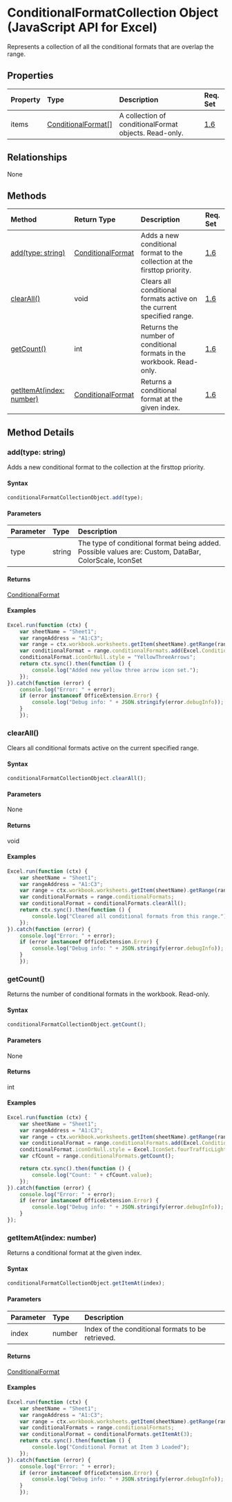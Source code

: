 # ConditionalFormatCollection Object (JavaScript API for Excel)

Represents a collection of all the conditional formats that are overlap the range.

## Properties

| Property	   | Type	|Description| Req. Set|
|:---------------|:--------|:----------|:----|
|items|[ConditionalFormat[]](conditionalformat.md)|A collection of conditionalFormat objects. Read-only.|[1.6](../requirement-sets/excel-api-requirement-sets.md)|

## Relationships
None


## Methods

| Method		   | Return Type	|Description| Req. Set|
|:---------------|:--------|:----------|:----|
|[add(type: string)](#addtype-string)|[ConditionalFormat](conditionalformat.md)|Adds a new conditional format to the collection at the firsttop priority.|[1.6](../requirement-sets/excel-api-requirement-sets.md)|
|[clearAll()](#clearall)|void|Clears all conditional formats active on the current specified range.|[1.6](../requirement-sets/excel-api-requirement-sets.md)|
|[getCount()](#getcount)|int|Returns the number of conditional formats in the workbook. Read-only.|[1.6](../requirement-sets/excel-api-requirement-sets.md)|
|[getItemAt(index: number)](#getitematindex-number)|[ConditionalFormat](conditionalformat.md)|Returns a conditional format at the given index.|[1.6](../requirement-sets/excel-api-requirement-sets.md)|

## Method Details


### add(type: string)
Adds a new conditional format to the collection at the firsttop priority.

#### Syntax
```js
conditionalFormatCollectionObject.add(type);
```

#### Parameters
| Parameter	   | Type	|Description|
|:---------------|:--------|:----------|
|type|string|The type of conditional format being added.  Possible values are: Custom, DataBar, ColorScale, IconSet|

#### Returns
[ConditionalFormat](conditionalformat.md)

#### Examples
```js
Excel.run(function (ctx) {
    var sheetName = "Sheet1";
    var rangeAddress = "A1:C3";
    var range = ctx.workbook.worksheets.getItem(sheetName).getRange(rangeAddress);
    var conditionalFormat = range.conditionalFormats.add(Excel.ConditionalFormatType.iconSet);
    conditionalFormat.iconOrNull.style = "YellowThreeArrows";
    return ctx.sync().then(function () {
        console.log("Added new yellow three arrow icon set.");
    });
}).catch(function (error) {
    console.log("Error: " + error);
    if (error instanceof OfficeExtension.Error) {
        console.log("Debug info: " + JSON.stringify(error.debugInfo));
    }
    });
```


### clearAll()
Clears all conditional formats active on the current specified range.

#### Syntax
```js
conditionalFormatCollectionObject.clearAll();
```

#### Parameters
None

#### Returns
void

#### Examples
```js
Excel.run(function (ctx) {
    var sheetName = "Sheet1";
    var rangeAddress = "A1:C3";
    var range = ctx.workbook.worksheets.getItem(sheetName).getRange(rangeAddress);
    var conditionalFormats = range.conditionalFormats;
    var conditionalFormat = conditionalFormats.clearAll();
    return ctx.sync().then(function () {
        console.log("Cleared all conditional formats from this range.");
    });
}).catch(function (error) {
    console.log("Error: " + error);
    if (error instanceof OfficeExtension.Error) {
        console.log("Debug info: " + JSON.stringify(error.debugInfo));
    }
    });
```


### getCount()
Returns the number of conditional formats in the workbook. Read-only.

#### Syntax
```js
conditionalFormatCollectionObject.getCount();
```

#### Parameters
None

#### Returns
int

#### Examples
```js
Excel.run(function (ctx) {
    var sheetName = "Sheet1";
    var rangeAddress = "A1:C3";
    var range = ctx.workbook.worksheets.getItem(sheetName).getRange(rangeAddress);
    var conditionalFormat = range.conditionalFormats.add(Excel.ConditionalFormatType.iconSet);
    conditionalFormat.iconOrNull.style = Excel.IconSet.fourTrafficLights;
    var cfCount = range.conditionalFormats.getCount(); 

    return ctx.sync().then(function () {
        console.log("Count: " + cfCount.value);
    });
}).catch(function (error) {
    console.log("Error: " + error);
    if (error instanceof OfficeExtension.Error) {
        console.log("Debug info: " + JSON.stringify(error.debugInfo));
    }
});
```
### getItemAt(index: number)
Returns a conditional format at the given index.

#### Syntax
```js
conditionalFormatCollectionObject.getItemAt(index);
```

#### Parameters
| Parameter	   | Type	|Description|
|:---------------|:--------|:----------|
|index|number|Index of the conditional formats to be retrieved.|

#### Returns
[ConditionalFormat](conditionalformat.md)

#### Examples
```js
Excel.run(function (ctx) {
    var sheetName = "Sheet1";
    var rangeAddress = "A1:C3";
    var range = ctx.workbook.worksheets.getItem(sheetName).getRange(rangeAddress);
    var conditionalFormats = range.conditionalFormats;
    var conditionalFormat = conditionalFormats.getItemAt(3);
    return ctx.sync().then(function () {
        console.log("Conditional Format at Item 3 Loaded");
    });
}).catch(function (error) {
    console.log("Error: " + error);
    if (error instanceof OfficeExtension.Error) {
        console.log("Debug info: " + JSON.stringify(error.debugInfo));
    }
    });
```

